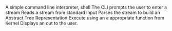 A simple command line interpreter, shell
The CLI prompts the user to enter a stream
Reads a stream from standard input
Parses the stream to build an Abstract Tree Representation
Execute using an a appropriate function from Kernel
Displays an out to the user.
